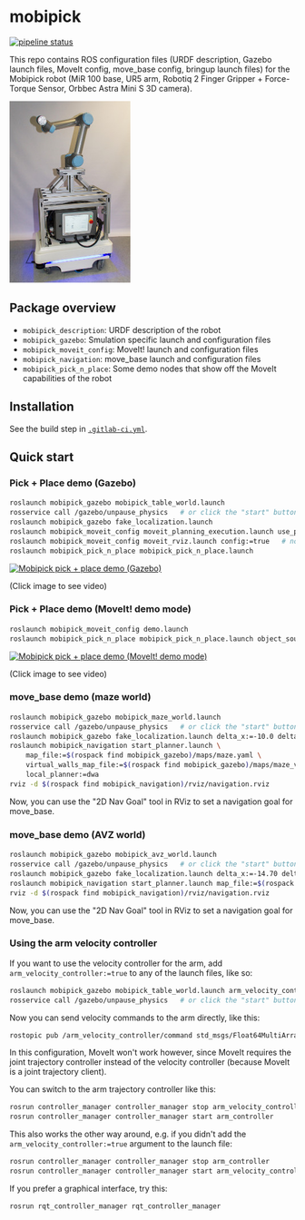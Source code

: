 mobipick
========

[![pipeline status](https://git.hb.dfki.de/mobipick/mobipick/badges/kinetic/pipeline.svg)](https://git.hb.dfki.de/mobipick/mobipick/commits/kinetic)

This repo contains ROS configuration files (URDF description, Gazebo launch
files, MoveIt config, move_base config, bringup launch files) for the Mobipick
robot (MiR 100 base, UR5 arm, Robotiq 2 Finger Gripper + Force-Torque Sensor,
Orbbec Astra Mini S 3D camera).

![](doc/img/mobipick_v0.jpg)


Package overview
----------------

* `mobipick_description`: URDF description of the robot
* `mobipick_gazebo`: Smulation specific launch and configuration files
* `mobipick_moveit_config`: MoveIt! launch and configuration files
* `mobipick_navigation`: move_base launch and configuration files
* `mobipick_pick_n_place`: Some demo nodes that show off the MoveIt capabilities of the robot


Installation
------------

See the build step in [`.gitlab-ci.yml`](.gitlab-ci.yml).


Quick start
-----------

### Pick + Place demo (Gazebo)

```bash
roslaunch mobipick_gazebo mobipick_table_world.launch
rosservice call /gazebo/unpause_physics   # or click the "start" button in the Gazebo GUI
roslaunch mobipick_gazebo fake_localization.launch
roslaunch mobipick_moveit_config moveit_planning_execution.launch use_pointcloud:=true
roslaunch mobipick_moveit_config moveit_rviz.launch config:=true   # not required, just for visualization
roslaunch mobipick_pick_n_place mobipick_pick_n_place.launch
```

[![Mobipick pick + place demo (Gazebo)](https://i.vimeocdn.com/video/683635424.jpg?mw=640)](https://vimeo.com/256064111)

(Click image to see video)


### Pick + Place demo (MoveIt! demo mode)

```bash
roslaunch mobipick_moveit_config demo.launch
roslaunch mobipick_pick_n_place mobipick_pick_n_place.launch object_source:=static
```

[![Mobipick pick + place demo (MoveIt! demo mode)](https://i.vimeocdn.com/video/683635444.jpg?mw=640)](https://vimeo.com/256064108) 

(Click image to see video)


### move_base demo (maze world)

```bash
roslaunch mobipick_gazebo mobipick_maze_world.launch
rosservice call /gazebo/unpause_physics   # or click the "start" button in the Gazebo GUI
roslaunch mobipick_gazebo fake_localization.launch delta_x:=-10.0 delta_y:=-10.0
roslaunch mobipick_navigation start_planner.launch \
    map_file:=$(rospack find mobipick_gazebo)/maps/maze.yaml \
    virtual_walls_map_file:=$(rospack find mobipick_gazebo)/maps/maze_virtual_walls.yaml \
    local_planner:=dwa
rviz -d $(rospack find mobipick_navigation)/rviz/navigation.rviz
```

Now, you can use the "2D Nav Goal" tool in RViz to set a navigation goal for move_base. 


### move_base demo (AVZ world)

```bash
roslaunch mobipick_gazebo mobipick_avz_world.launch
rosservice call /gazebo/unpause_physics   # or click the "start" button in the Gazebo GUI
roslaunch mobipick_gazebo fake_localization.launch delta_x:=-14.70 delta_y:=-15.0 delta_yaw:=-1.57
roslaunch mobipick_navigation start_planner.launch map_file:=$(rospack find uos_maps)/maps/avz5floor_gazebo.yaml local_planner:=dwa
rviz -d $(rospack find mobipick_navigation)/rviz/navigation.rviz
```

Now, you can use the "2D Nav Goal" tool in RViz to set a navigation goal for move_base. 


### Using the arm velocity controller

If you want to use the velocity controller for the arm, add
`arm_velocity_controller:=true` to any of the launch files, like so:

```bash
roslaunch mobipick_gazebo mobipick_table_world.launch arm_velocity_controller:=true
rosservice call /gazebo/unpause_physics   # or click the "start" button in the Gazebo GUI
```

Now you can send velocity commands to the arm directly, like this:

```bash
rostopic pub /arm_velocity_controller/command std_msgs/Float64MultiArray "data: [0.4, 0.1, -0.1, 0, 0, 0]"
```

In this configuration, MoveIt won't work however, since MoveIt requires the
joint trajectory controller instead of the velocity controller (because MoveIt
is a joint trajectory client).

You can switch to the arm trajectory controller like this:

```bash
rosrun controller_manager controller_manager stop arm_velocity_controller
rosrun controller_manager controller_manager start arm_controller
```

This also works the other way around, e.g. if you didn't add the
`arm_velocity_controller:=true` argument to the launch file:

```bash
rosrun controller_manager controller_manager stop arm_controller
rosrun controller_manager controller_manager start arm_velocity_controller
```

If you prefer a graphical interface, try this:

```bash
rosrun rqt_controller_manager rqt_controller_manager
```
